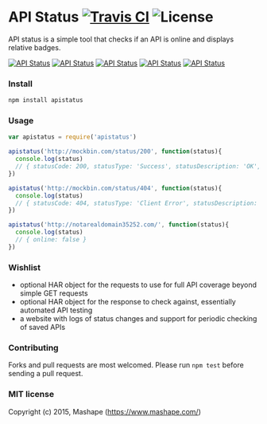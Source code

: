 # API Status [![Travis CI](https://img.shields.io/travis/Mashape/apistatus.svg)](https://travis-ci.org/Mashape/apistatus/) ![License](https://img.shields.io/npm/l/apistatus.svg)

API status is a simple tool that checks if an API is online and displays relative badges.

[![API Status](https://img.shields.io/badge/API-online-brightgreen.svg)](http://labs.mashape.com/apistatus) [![API Status](https://img.shields.io/badge/API-301%20redirect-yellowgreen.svg)](http://labs.mashape.com/apistatus) [![API Status](https://img.shields.io/badge/API-404%20client%20error-orange.svg)](http://labs.mashape.com/apistatus) [![API Status](https://img.shields.io/badge/API-501%20server%20error-red.svg)](http://labs.mashape.com/apistatus) [![API Status](https://img.shields.io/badge/API-offline-lightgray.svg)](http://labs.mashape.com/apistatus)

### Install

```sh
npm install apistatus
```

### Usage

```js
var apistatus = require('apistatus')

apistatus('http://mockbin.com/status/200', function(status){
  console.log(status)
  // { statusCode: 200, statusType: 'Success', statusDescription: 'OK', online: true }
})

apistatus('http://mockbin.com/status/404', function(status){
  console.log(status)
  // { statusCode: 404, statusType: 'Client Error', statusDescription: 'Not Found', online: true }
})

apistatus('http://notarealdomain35252.com/', function(status){
  console.log(status)
  // { online: false }
})
```

### Wishlist

- optional HAR object for the requests to use for full API coverage beyond simple GET requests
- optional HAR object for the response to check against, essentially automated API testing 
- a website with logs of status changes and support for periodic checking of saved APIs

### Contributing

Forks and pull requests are most welcomed. Please run `npm test` before sending a pull request. 

### MIT license

Copyright (c) 2015, Mashape (https://www.mashape.com/)
